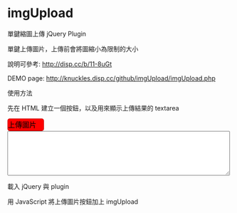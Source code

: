 # imgUpload
單鍵縮圖上傳 jQuery Plugin

單鍵上傳圖片，上傳前會將圖縮小為限制的大小


說明可參考: http://disp.cc/b/11-8uGt

DEMO page: http://knuckles.disp.cc/github/imgUpload/imgUpload.php

使用方法

先在 HTML 建立一個按鈕，以及用來顯示上傳結果的 textarea

<style type="text/css">
.uploadBtn{
	display: inline-block; width:80px; height: 26px; cursor: pointer;
	background-color: red; color: black; font-size: 16px;
	border: 1px solid black; border-color: rgba(0,0,0,0.25);
	-webkit-border-radius: 5px; -moz-border-radius: 5px; border-radius: 5px;
}
#upload-result{
	width: 500px; height: 100px;
}
</style>

<div class="uploadBtn">上傳圖片</div>
<textarea id="upload-result"></textarea>



載入 jQuery 與 plugin
<script src="https://ajax.googleapis.com/ajax/libs/jquery/1.8.2/jquery.min.js"></script>
<script src="jquery.imgUpload.js"></script>

用 JavaScript 將上傳圖片按鈕加上 imgUpload

<script type="text/javascript">
$(function(){
	//用來顯示上傳結果的 textarea
	var uploadResult = document.getElementById('upload-result');
	//使用單鍵上傳 jQuery plugin
	$('.uploadBtn').imgUpload({
		action: 'imgur_upload_base64.php', //接收上傳圖片的網頁，要回傳JSON檔
		multiple: true, //允許選取多張圖片
		maxWidth: 1000, //寬度限制最大1000px
		maxHeight: 0,   //高度不限制
		//選取圖片後要做的事
		onSubmit: function(id){ 
			//在 textarea 插入一個上傳中的字串，上傳成功後再換成網址
			//若一次上傳多張圖，可用 id 來分別不同的圖
			var anchor_str = "[img "+id+" uploading...]\n";
			uploadResult.value += anchor_str;
		},
		//上傳成功後要做的事
		onComplete: function(responseJSON,id){ 
			// resapnseJSON 為 action 網頁回傳的 JSON 檔
			var data = responseJSON.data;
			if(!responseJSON.success){ alert(data.error); }
			//將 textarea 裡，上傳中的字串改成圖片網址
			//若一次上傳多張圖，可用 id 來分別不同的圖
			var anchor_str = "[img "+id+" uploading...]\n";
			var bbcode = '[img='+data.width+'x'+data.height+']'+data.link+"[/img]\n";
			uploadResult.value = uploadResult.value.replace(anchor_str,bbcode);
		}
	});	
});
</script>
